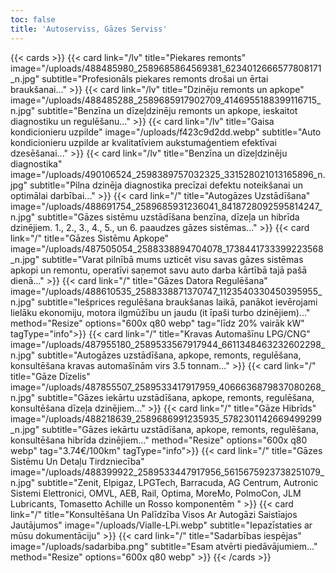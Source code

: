 ```yaml
---
toc: false
title: 'Autoserviss, Gāzes Serviss'
---
```


{{< cards >}}
{{< card link="/lv" title="Piekares remonts" image="/uploads/488485980_2589685864569381_6234012666577808171_n.jpg" subtitle="Profesionāls piekares remonts drošai un ērtai braukšanai..." >}}
{{< card link="/lv" title="Dzinēju remonts un apkope" image="/uploads/488485288_2589685917902709_4146955188399116715_n.jpg" subtitle="Benzīna un dīzeļdzinēju remonts un apkope, ieskaitot diagnostiku un regulēšanu..." >}}
{{< card link="/lv" title="Gaisa kondicionieru uzpilde" image="/uploads/f423c9d2dd.webp" subtitle="Auto kondicionieru uzpilde ar kvalitatīviem aukstumaģentiem efektīvai dzesēšanai..." >}}
{{< card link="/lv" title="Benzīna un dīzeļdzinēju diagnostika" image="/uploads/490106524_2598389757032325_331528021013165896_n.jpg" subtitle="Pilna dzinēja diagnostika precīzai defektu noteikšanai un optimālai darbībai..." >}}
{{< card link="/" title="Autogāzes Uzstādīšana" image="/uploads/488691754_2589685931236041_8418728092595814247_n.jpg" subtitle="Gāzes sistēmu uzstādīšana benzīna, dīzeļa un hibrīda dzinējiem. 1., 2., 3., 4., 5., un 6. paaudzes gāzes sistēmas..." >}}
{{< card link="/" title="Gāzes Sistēmu Apkope" image="/uploads/487505054_2588338894704078_1738441733399223568_n.jpg" subtitle="Varat pilnībā mums uzticēt visu savas gāzes sistēmas apkopi un remontu, operatīvi saņemot savu auto darba kārtībā tajā pašā dienā..." >}}
{{< card link="/" title="Gāzes Datora Regulēšana" image="/uploads/488610535_2588338871370747_1123540330450395955_n.jpg" subtitle="Iešprices regulēšana braukšanas laikā, panākot ievērojami lielāku ekonomiju, motora ilgmūžību un jaudu (it īpaši turbo dzinējiem)..." method="Resize" options="600x q80 webp" tag="līdz 20% vairāk kW" tagType="info">}}
{{< card link="/" title="Kravas Automašīnu LPG/CNG" image="/uploads/487955180_2589533567917944_6611348463232602298_n.jpg" subtitle="Autogāzes uzstādīšana, apkope, remonts, regulēšana, konsultēšana kravas automašīnām virs 3.5 tonnam..." >}}
{{< card link="/" title="Gāze Dīzelis" image="/uploads/487855507_2589533417917959_4066636879837080268_n.jpg" subtitle="Gāzes iekārtu uzstādīšana, apkope, remonts, regulēšana, konsultēšana dīzeļa dzinējiem..." >}}
{{< card link="/" title="Gāze Hibrīds" image="/uploads/488218639_2589686991235935_5782301142669499299_n.jpg" subtitle="Gāzes iekārtu uzstādīšana, apkope, remonts, regulēšana, konsultēšana hibrīda dzinējiem..." method="Resize" options="600x q80 webp" tag="3.74€/100km" tagType="info">}}
{{< card link="/" title="Gāzes Sistēmu Un Detaļu Tirdzniecība" image="/uploads/488399922_2589533447917956_5615675923738251079_n.jpg" subtitle="Zenit, Elpigaz, LPGTech, Barracuda, AG Centrum, Autronic Sistemi Elettronici, OMVL, AEB, Rail, Optima, MoreMo, PolmoCon, JLM Lubricants, Tomasetto Achille un Rosso komponentēm " >}}
{{< card link="/" title="Konsultēšana Un Palīdzība Visos Ar Autogāzi Saistīajos Jautājumos" image="/uploads/Vialle-LPi.webp" subtitle="Iepazīstaties ar mūsu dokumentāciju" >}}
{{< card link="/" title="Sadarbības iespējas" image="/uploads/sadarbiba.png" subtitle="Esam atvērti piedāvājumiem..." method="Resize" options="600x q80 webp" >}}
{{< /cards >}}
